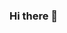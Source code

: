 ### Hi there 👋

<!--
**nileshkr17/Nileshkr17** is a ✨ _special_ ✨ repository because its `README.md` (this file) appears on your GitHub profile.

Here are some ideas to get you started:

- 🔭 I’m currently working on wireless Communication For Everyone
- 🌱 I’m currently learning Data Structures and Algorithms
- 🤔 I’m looking for help with Data Structures and Algo
- 📫 How to reach me: [Gmail]{nileshkr1706@gmail.com} [GitHub]{https://github.com/nileshkr17}

- ⚡ Fun fact: ...
-->

